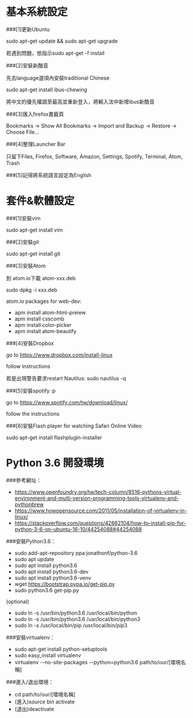 # 基本系統設定

###[1]更新Ubuntu

sudo apt-get update && sudo apt-get upgrade

若遇到問題，依指示sudo apt-get -f install

###[2]安裝新酷音

先去language選項內安裝traditional Chinese

sudo apt-get install ibus-chewing

將中文的優先權調至最高並重新登入，將輸入法中新增ibus新酷音

###[3]匯入firefox書籤頁

Bookmarks -> Show All Bookmarks -> Import and Backup -> Restore -> Choose File...

###[4]整理Launcher Bar

只留下Files, Firefox, Software, Amazon, Settings, Spotify, Terminal, Atom, Trash

###[5]記得將系統語言設定為English

# 套件&軟體設定

###[1]安裝vim

sudo apt-get install vim

###[2]安裝git

sudo apt-get install git

###[3]安裝Atom

到 atom.io下載 atom-xxx.deb

sudo dpkg -i xxx.deb

atom.io packages for web-dev:
- apm install atom-html-preiew
- apm install csscomb
- apm install color-picker
- apm install atom-beautify

###[4]安裝Dropbox

go to https://www.dropbox.com/install-linux

follow instructions

若是出現警告要求restart Nautilus: sudo nautilus -q

###[5]安裝spotify :p

go to https://www.spotify.com/tw/download/linux/

follow the instructions

###[6]安裝Flash player for watching Safari Online Video

sudo apt-get install flashplugin-installer

# Python 3.6 開發環境

###參考網址：
- https://www.openfoundry.org/tw/tech-column/8516-pythons-virtual-environment-and-multi-version-programming-tools-virtualenv-and-pythonbrew
- https://www.howopensource.com/2011/05/installation-of-virtualenv-in-linux/
- https://stackoverflow.com/questions/42662104/how-to-install-pip-for-python-3-6-on-ubuntu-16-10/44254088#44254088

###安裝Python3.6：
- sudo add-apt-repository ppa:jonathonf/python-3.6
- sudo apt update
- sudo apt install python3.6
- sudo apt install python3.6-dev
- sudo apt install python3.6-venv
- wget https://bootstrap.pypa.io/get-pip.py
- sudo python3.6 get-pip.py

(optional)
- sudo ln -s /usr/bin/python3.6 /usr/local/bin/python
- sudo ln -s /usr/bin/python3.6 /usr/local/bin/python3
- sudo ln -s /usr/local/bin/pip /usr/local/bin/pip3

###安裝virtualenv：
- sudo apt-get install python-setuptools
- sudo easy_install virtualenv
- virtualenv --no-site-packages --python=python3.6 path/to/our/[環境名稱]

###進入/退出環境：
- cd path/to/our/[環境名稱]
- (進入)source bin activate
- (退出)deactivate
